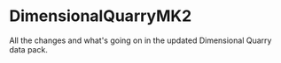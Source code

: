 # DimensionalQuarryMK2
All the changes and what's going on in the updated Dimensional Quarry data pack.
